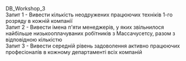 DB_Workshop_3  
Запит 1 - Вивести кількість неодружених працюючих техніків 1-го розряду в кожній компанії  
Запит 2 - Вивести імена п'яти менеджерів, у яких звільнилося найбільше низькооплачуваних робітників з Массачусетсу, разом з відповідною кількістю  
Запит 3 - Вивести середній рівень задоволення активно працюючих професіоналів в кожному департаменті всіх компаній
